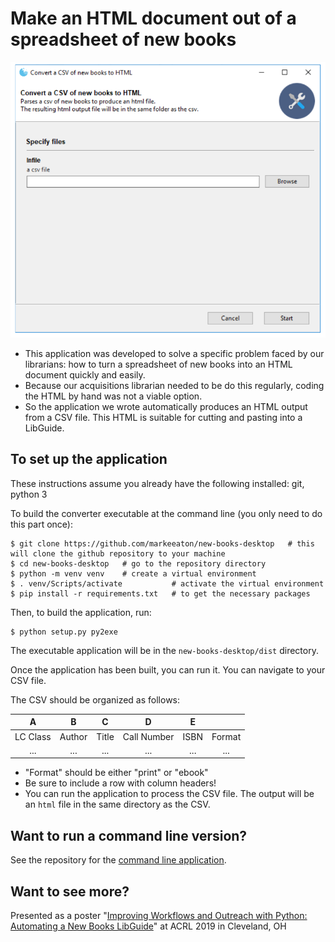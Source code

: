 # Make an HTML document out of a spreadsheet of new books

![Screenshot of the application](img/screenshot.png?raw=True)

- This application was developed to solve a specific problem faced by our librarians: how to turn a spreadsheet of new books into an HTML document quickly and easily.
- Because our acquisitions librarian needed to be do this regularly, coding the HTML by hand was not a viable option.
- So the application we wrote automatically produces an HTML output from a CSV file. This HTML is suitable for cutting and pasting into a LibGuide.

## To set up the application

These instructions assume you already have the following installed: git, python 3

To build the converter executable at the command line (you only need to do this part once):

    $ git clone https://github.com/markeeaton/new-books-desktop   # this will clone the github repository to your machine
    $ cd new-books-desktop   # go to the repository directory
    $ python -m venv venv    # create a virtual environment
    $ . venv/Scripts/activate           # activate the virtual environment
    $ pip install -r requirements.txt   # to get the necessary packages

Then, to build the application, run:

    $ python setup.py py2exe

The executable application will be in the `new-books-desktop/dist` directory.

Once the application has been built, you can run it. You can navigate to your CSV file.

The CSV should be organized as follows:

|    A     |    B   |    C  |    D        |   E   |        |
|:--------:|:------:|:-----:|:-----------:|:-----:|:------:|
| LC Class | Author | Title | Call Number |  ISBN | Format |
|   ...    |   ...  |  ...  |     ...     |  ...  |   ...  |

- "Format" should be either "print" or "ebook"
- Be sure to include a row with column headers!
- You can run the application to process the CSV file. The output will be an `html` file in the same directory as the CSV.

## Want to run a command line version?

See the repository for the [command line application](https://github.com/markeeaton/new-books.git).

## Want to see more?

Presented as a poster "[Improving Workflows and Outreach with Python: Automating a New Books LibGuide](https://acrl2019-acrl.ipostersessions.com/default.aspx?s=37-56-DD-3C-35-98-74-74-B1-1A-26-90-E1-A6-31-35)" at ACRL 2019 in Cleveland, OH
